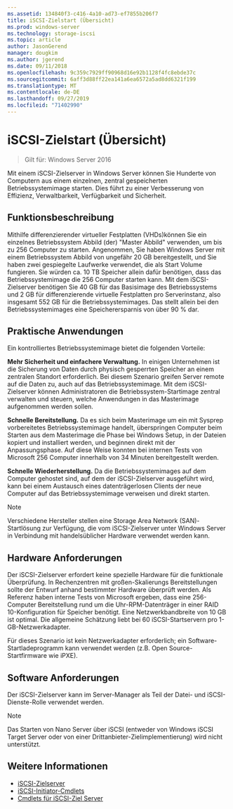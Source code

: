 ```yaml
---
ms.assetid: 134840f3-c416-4a10-ad73-ef7855b206f7
title: iSCSI-Zielstart (Übersicht)
ms.prod: windows-server
ms.technology: storage-iscsi
ms.topic: article
author: JasonGerend
manager: dougkim
ms.author: jgerend
ms.date: 09/11/2018
ms.openlocfilehash: 9c359c7929ff90968d16e92b1128f4fc8ebde37c
ms.sourcegitcommit: 6aff3d88ff22ea141a6ea6572a5ad8dd6321f199
ms.translationtype: MT
ms.contentlocale: de-DE
ms.lasthandoff: 09/27/2019
ms.locfileid: "71402990"
---
```

# <a name="iscsi-target-boot-overview"></a>iSCSI-Zielstart (Übersicht)

> Gilt für: Windows Server 2016

Mit einem iSCSI-Zielserver in Windows Server können Sie Hunderte von Computern aus einem einzelnen, zentral gespeicherten Betriebssystemimage starten. Dies führt zu einer Verbesserung von Effizienz, Verwaltbarkeit, Verfügbarkeit und Sicherheit.  
  
## <a name="BKMK_OVER"></a>Funktionsbeschreibung  
Mithilfe differenzierender virtueller Festplatten \(VHDs\)können Sie ein einzelnes Betriebssystem Abbild \(der\) "Master Abbild" verwenden, um bis zu 256 Computer zu starten. Angenommen, Sie haben Windows Server mit einem Betriebssystem Abbild von ungefähr 20 GB bereitgestellt, und Sie haben zwei gespiegelte Laufwerke verwendet, die als Start Volume fungieren. Sie würden ca. 10 TB Speicher allein dafür benötigen, dass das Betriebssystemimage die 256 Computer starten kann. Mit dem iSCSI-Zielserver benötigen Sie 40 GB für das Basisimage des Betriebssystems und 2 GB für differenzierende virtuelle Festplatten pro Serverinstanz, also insgesamt 552 GB für die Betriebssystemimages. Das stellt allein bei den Betriebssystemimages eine Speicherersparnis von über 90 % dar.  
  
## <a name="BKMK_APP"></a>Praktische Anwendungen  
Ein kontrolliertes Betriebssystemimage bietet die folgenden Vorteile:  
  
**Mehr Sicherheit und einfachere Verwaltung.** In einigen Unternehmen ist die Sicherung von Daten durch physisch gesperrten Speicher an einem zentralen Standort erforderlich. Bei diesem Szenario greifen Server remote auf die Daten zu, auch auf das Betriebssystemimage. Mit dem iSCSI-Zielserver können Administratoren die Betriebssystem-Startimage zentral verwalten und steuern, welche Anwendungen in das Masterimage aufgenommen werden sollen.  
  
**Schnelle Bereitstellung.** Da es sich beim Masterimage um ein mit Sysprep vorbereitetes Betriebssystemimage handelt, überspringen Computer beim Starten aus dem Masterimage die Phase bei Windows Setup, in der Dateien kopiert und installiert werden, und beginnen direkt mit der Anpassungsphase. Auf diese Weise konnten bei internen Tests von Microsoft 256 Computer innerhalb von 34 Minuten bereitgestellt werden.  
  
**Schnelle Wiederherstellung.** Da die Betriebssystemimages auf dem Computer gehostet sind, auf dem der iSCSI-Zielserver ausgeführt wird, kann bei einem Austausch eines datenträgerlosen Clients der neue Computer auf das Betriebssystemimage verweisen und direkt starten.  
  
> [!NOTE]  
> Verschiedene Hersteller stellen eine Storage Area Network \(SAN\)-Startlösung zur Verfügung, die vom iSCSI-Zielserver unter Windows Server in Verbindung mit handelsüblicher Hardware verwendet werden kann.  
  
## <a name="BKMK_HARD"></a>Hardware Anforderungen  
Der iSCSI-Zielserver erfordert keine spezielle Hardware für die funktionale Überprüfung. In Rechenzentren mit großen\-Skalierungs Bereitstellungen sollte der Entwurf anhand bestimmter Hardware überprüft werden. Als Referenz haben interne Tests von Microsoft ergeben, dass eine 256-Computer Bereitstellung rund um die Uhr\-RPM-Datenträger in einer RAID 10-Konfiguration für Speicher benötigt. Eine Netzwerkbandbreite von 10 GB ist optimal. Die allgemeine Schätzung liebt bei 60 iSCSI-Startservern pro 1-GB-Netzwerkadapter.  
  
Für dieses Szenario ist kein Netzwerkadapter erforderlich; ein Software-Startladeprogramm kann verwendet werden \(z.B. Open Source-Startfirmware wie iPXE\).  
  
## <a name="BKMK_SOFT"></a>Software Anforderungen  
Der iSCSI-Zielserver kann im Server-Manager als Teil der Datei- und iSCSI-Dienste-Rolle verwendet werden.

> [!NOTE]
> Das Starten von Nano Server über iSCSI (entweder von Windows iSCSI Target Server oder von einer Drittanbieter-Zielimplementierung) wird nicht unterstützt.

## <a name="see-also"></a>Weitere Informationen
* [iSCSI-Zielserver](https://technet.microsoft.com/library/hh848272(v=ws.11).aspx)
* [iSCSI-Initiator-Cmdlets](https://technet.microsoft.com/library/hh826099(v=wps.640).aspx)
* [Cmdlets für iSCSI-Ziel Server](https://technet.microsoft.com/library/jj612803(v=wps.630).aspx)